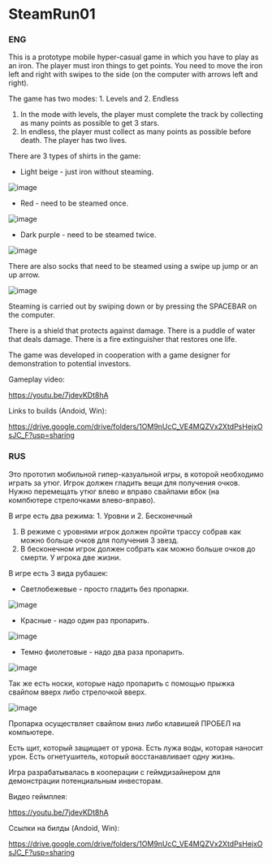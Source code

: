 # SteamRun01

### ENG

This is a prototype mobile hyper-casual game in which you have to play as an iron. The player must iron things to get points.
You need to move the iron left and right with swipes to the side (on the computer with arrows left and right).

The game has two modes: 1. Levels and 2. Endless
1. In the mode with levels, the player must complete the track by collecting as many points as possible to get 3 stars.
2. In endless, the player must collect as many points as possible before death. The player has two lives.

There are 3 types of shirts in the game:
* Light beige - just iron without steaming.

![image](https://user-images.githubusercontent.com/60523299/175898389-3fc29569-5455-4a76-ae67-89c95b87b6b3.png)
* Red - need to be steamed once.

![image](https://user-images.githubusercontent.com/60523299/175898450-3a7596ae-7372-4b81-9f17-4ce2a002c631.png)
* Dark purple - need to be steamed twice.

![image](https://user-images.githubusercontent.com/60523299/175898610-c72fbe1a-61bc-434f-9820-83b21b91bdbf.png)

There are also socks that need to be steamed using a swipe up jump or an up arrow.

![image](https://user-images.githubusercontent.com/60523299/175899029-e3ca19fa-1a46-46a3-a9fc-ce24080f5f45.png)

Steaming is carried out by swiping down or by pressing the SPACEBAR on the computer.

There is a shield that protects against damage. There is a puddle of water that deals damage. There is a fire extinguisher that restores one life.

The game was developed in cooperation with a game designer for demonstration to potential investors.

Gameplay video:

https://youtu.be/7jdevKDt8hA

Links to builds (Andoid, Win):

https://drive.google.com/drive/folders/1OM9nUcC_VE4MQZVx2XtdPsHejxOsJC_F?usp=sharing

### RUS 

Это прототип мобильной гипер-казуальной игры, в которой необходимо играть за утюг. Игрок должен гладить вещи для получения очков. 
Нужно перемещать утюг влево и вправо свайпами вбок (на компбютере стрелочками влево-вправо).

В игре есть два режима: 1. Уровни и 2. Бесконечный
1. В режиме с уровнями игрок должен пройти трассу собрав как можно больше очков для получения 3 звезд.
2. В бесконечном игрок должен собрать как можно больше очков до смерти. У игрока две жизни.

В игре есть 3 вида рубашек:
* Светлобежевые - просто гладить без пропарки.

![image](https://user-images.githubusercontent.com/60523299/175898389-3fc29569-5455-4a76-ae67-89c95b87b6b3.png)
* Красные - надо один раз пропарить.

![image](https://user-images.githubusercontent.com/60523299/175898450-3a7596ae-7372-4b81-9f17-4ce2a002c631.png)
* Темно фиолетовые - надо два раза пропарить.

![image](https://user-images.githubusercontent.com/60523299/175898610-c72fbe1a-61bc-434f-9820-83b21b91bdbf.png)

Так же есть носки, которые надо пропарить с помощью прыжка свайпом вверх либо стрелочкой вверх.

![image](https://user-images.githubusercontent.com/60523299/175899029-e3ca19fa-1a46-46a3-a9fc-ce24080f5f45.png)

Пропарка осуществляет свайпом вниз либо клавишей ПРОБЕЛ на компьютере.

Есть щит, который защищает от урона. Есть лужа воды, которая наносит урон. Есть огнетушитель, который восстанавливает одну жизнь.

Игра разрабатывалась в кооперации с геймдизайнером для демонстрации потенциальным инвесторам.

Видео геймплея:

https://youtu.be/7jdevKDt8hA 

Ссылки на билды (Andoid, Win):

https://drive.google.com/drive/folders/1OM9nUcC_VE4MQZVx2XtdPsHejxOsJC_F?usp=sharing 
